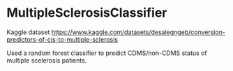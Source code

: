 # MultipleSclerosisClassifier

Kaggle dataset
https://www.kaggle.com/datasets/desalegngeb/conversion-predictors-of-cis-to-multiple-sclerosis

Used a random forest classifier to predict CDMS/non-CDMS status of multiple scelerosis patients.

